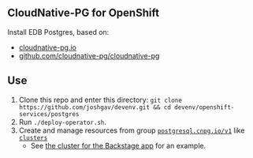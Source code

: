 ## CloudNative-PG for OpenShift

Install EDB Postgres, based on:
- [cloudnative-pg.io](https://cloudnative-pg.io/)
- [github.com/cloudnative-pg/cloudnative-pg](https://github.com/cloudnative-pg/cloudnative-pg)

## Use

1. Clone this repo and enter this directory: `git clone https://github.com/joshgav/devenv.git && cd devenv/openshift-services/postgres`
1. Run `./deploy-operator.sh`.
1. Create and manage resources from group [`postgresql.cnpg.io/v1`](https://github.com/cloudnative-pg/cloudnative-pg/tree/main/api/v1)
   like [`clusters`](https://github.com/cloudnative-pg/cloudnative-pg/blob/main/api/v1/cluster_types.go#L121)
   - See [the cluster for the Backstage app](../../apps/backstage/base/pgdb.yaml) for an example.
